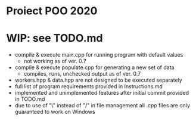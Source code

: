 # Proiect POO 2020
# WIP: see TODO.md
* compile & execute main.cpp for running program with default values
    * not working as of ver. 0.7
* compile & execute populate.cpp for generating a new set of data
    * compiles, runs, unchecked output as of ver. 0.7
* workers.hpp & data.hpp are not designed to be executed separately
* full list of program requirements provided in Instructions.md
* implemented and unimplemented features after initial commit provided in TODO.md
* due to use of "\\" instead of "/" in file management all .cpp files are only guaranteed to work on Windows
